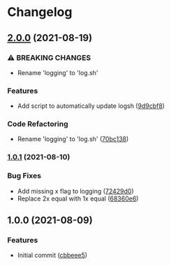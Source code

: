 # Changelog

## [2.0.0](https://www.github.com/trallnag/logsh/compare/v1.0.1...v2.0.0) (2021-08-19)


### ⚠ BREAKING CHANGES

* Rename 'logging' to 'log.sh'

### Features

* Add script to automatically update logsh ([9d9cbf8](https://www.github.com/trallnag/logsh/commit/9d9cbf897825a02359725fb482265092be426473))


### Code Refactoring

* Rename 'logging' to 'log.sh' ([70bc138](https://www.github.com/trallnag/logsh/commit/70bc138c33435fe97770e3ff5ad55fa59005ad11))

### [1.0.1](https://www.github.com/trallnag/logging/compare/v1.0.0...v1.0.1) (2021-08-10)


### Bug Fixes

* Add missing x flag to logging ([72429d0](https://www.github.com/trallnag/logging/commit/72429d0ff07a3c6a24f9c083337b9db4bf98ab5f))
* Replace 2x equal with 1x equal ([68360e6](https://www.github.com/trallnag/logging/commit/68360e6370536efb979d03b35441a16268de6cdb))

## 1.0.0 (2021-08-09)


### Features

* Initial commit ([cbbeee5](https://www.github.com/trallnag/logging/commit/cbbeee5fd9771f1f4ed66242e03094f934f042b0))
